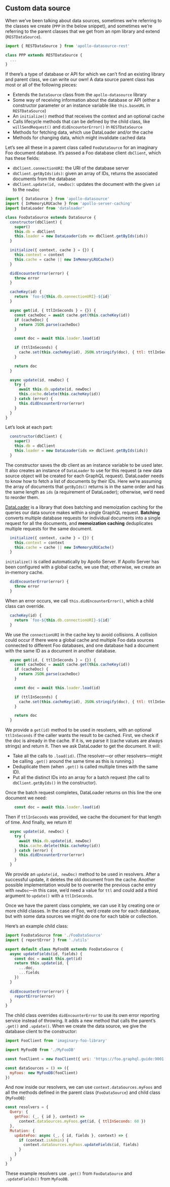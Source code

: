 ## Custom data source

When we’ve been talking about data sources, sometimes we’re referring to the classes we create (`PPP` in the below snippet), and sometimes we’re referring to the parent classes that we get from an npm library and extend (`RESTDataSource`).

```js
import { RESTDataSource } from 'apollo-datasource-rest'

class PPP extends RESTDataSource {
  ...
}
```

If there’s a type of database or API for which we can’t find an existing library and parent class, we can write our own! A data source parent class has most or all of the following pieces:

- Extends the `DataSource` class from the `apollo-datasource` library
- Some way of receiving information about the database or API (either a constructor parameter or an instance variable like `this.baseURL` in `RESTDataSource`)
- An `initialize()` method that receives the context and an optional cache
- Calls lifecycle methods that can be defined by the child class, like `willSendRequest()` and `didEncounterError()` in `RESTDataSource`
- Methods for fetching data, which use DataLoader and/or the cache
- Methods for changing data, which might invalidate cached data

Let’s see all these in a parent class called `FooDataSource` for an imaginary Foo document database. It’s passed a Foo database client `dbClient`, which has these fields:

- `dbClient.connectionURI`: the URI of the database server
- `dbClient.getByIds(ids)`: given an array of IDs, returns the associated documents from the database
- `dbClient.update(id, newDoc)`: updates the document with the given `id` to the `newDoc`

```js
import { DataSource } from 'apollo-datasource'
import { InMemoryLRUCache } from 'apollo-server-caching'
import DataLoader from 'dataloader'

class FooDataSource extends DataSource {
  constructor(dbClient) {
    super()
    this.db = dbClient
    this.loader = new DataLoader(ids => dbClient.getByIds(ids))
  }

  initialize({ context, cache } = {}) {
    this.context = context
    this.cache = cache || new InMemoryLRUCache()
  }

  didEncounterError(error) {
    throw error
  }

  cacheKey(id) {
    return `foo-${this.db.connectionURI}-${id}`
  }

  async get(id, { ttlInSeconds } = {}) {
    const cacheDoc = await cache.get(this.cacheKey(id))
    if (cacheDoc) {
      return JSON.parse(cacheDoc)
    }

    const doc = await this.loader.load(id)

    if (ttlInSeconds) {
      cache.set(this.cacheKey(id), JSON.stringify(doc), { ttl: ttlInSeconds })
    }

    return doc
  }

  async update(id, newDoc) {
    try {
      await this.db.update(id, newDoc)
      this.cache.delete(this.cacheKey(id))
    } catch (error) {
      this.didEncounterError(error)
    }
  }
}
```

Let’s look at each part:

```js
  constructor(dbClient) {
    super()
    this.db = dbClient
    this.loader = new DataLoader(ids => dbClient.getByIds(ids))
  }
```

The constructor saves the db client as an instance variable to be used later. It also creates an instance of `DataLoader` to use for this request (a new data source object will be created for each GraphQL request). DataLoader needs to know how to fetch a list of documents by their IDs. Here we’re assuming the array of documents that `getByIds()` returns is in the same order and has the same length as `ids` (a requirement of DataLoader); otherwise, we’d need to reorder them.

[DataLoader](https://github.com/graphql/dataloader) is a library that does batching and memoization caching for the queries our data source makes within a single GraphQL request. **Batching** converts multiple database requests for individual documents into a single request for all the documents, and **memoization caching** deduplicates multiple requests for the same document.

```js
  initialize({ context, cache } = {}) {
    this.context = context
    this.cache = cache || new InMemoryLRUCache()
  }
```

`initialize()` is called automatically by Apollo Server. If Apollo Server has been configured with a global cache, we use that; otherwise, we create an in-memory cache.

```js
  didEncounterError(error) {
    throw error
  }
```

When an error occurs, we call `this.didEncounterError()`, which a child class can override.

```js
  cacheKey(id) {
    return `foo-${this.db.connectionURI}-${id}`
  }
```

We use the `connectionURI` in the cache key to avoid collisions. A collision could occur if there were a global cache and multiple Foo data sources connected to different Foo databases, and one database had a document with the same ID as a document in another database.

```js
  async get(id, { ttlInSeconds } = {}) {
    const cacheDoc = await cache.get(this.cacheKey(id))
    if (cacheDoc) {
      return JSON.parse(cacheDoc)
    }

    const doc = await this.loader.load(id)

    if (ttlInSeconds) {
      cache.set(this.cacheKey(id), JSON.stringify(doc), { ttl: ttlInSeconds })
    }

    return doc
  }
```

We provide a `get(id)` method to be used in resolvers, with an optional `ttlInSeconds` if the caller wants the result to be cached. First, we check if the doc is already in the cache. If it is, we parse it (cache values are always strings) and return it. Then we ask DataLoader to get the document. It will: 

- Take all the calls to `.load(id)`. (The resolver—or other resolvers—might be calling `.get()` around the same time as this is running.)
- Deduplicate them (when `.get()` is called multiple times with the same ID).
- Put all the distinct IDs into an array for a batch request (the call to `dbClient.getByIds()` in the constructor).

Once the batch request completes, DataLoader returns on this line the one document we need:

```js
    const doc = await this.loader.load(id)
```

Then if `ttlInSeconds` was provided, we cache the document for that length of time. And finally, we return it!

```js
  async update(id, newDoc) {
    try {
      await this.db.update(id, newDoc)
      this.cache.delete(this.cacheKey(id))
    } catch (error) {
      this.didEncounterError(error)
    }
  }
```

We provide an `update(id, newDoc)` method to be used in resolvers. After a successful update, it deletes the old document from the cache. Another possible implementation would be to overwrite the previous cache entry with `newDoc`—in this case, we’d need a value for `ttl` and could add a third argument to `update()` with a `ttlInSeconds`.

Once we have the parent class complete, we can use it by creating one or more child classes. In the case of Foo, we’d create one for each database, but with some data sources we might do one for each table or collection. 

Here’s an example child class:

```js
import FooDataSource from './FooDataSource'
import { reportError } from './utils'

export default class MyFooDB extends FooDataSource {
  async updateFields(id, fields) {
    const doc = await this.get(id)
    return this.update(id, {
      ...doc,
      ...fields
    })
  }
  
  didEncounterError(error) {
    reportError(error)
  }
}
```

The child class overrides `didEncounterError` to use its own error reporting service instead of throwing. It adds a new method that calls the parent’s `.get()` and `.update()`. When we create the data source, we give the database client to the constructor:

```js
import FooClient from 'imaginary-foo-library'

import MyFooDB from './MyFooDB'

const fooClient = new FooClient({ uri: 'https://foo.graphql.guide:9001' })

const dataSources = () => ({
  myFoos: new MyFooDB(fooClient)
})
```

And now inside our resolvers, we can use `context.dataSources.myFoos` and all the methods defined in the parent class (`FooDataSource`) and child class (`MyFooDB`):

```js
const resolvers = {
  Query: {
    getFoo: (_, { id }, context) => 
      context.dataSources.myFoos.get(id, { ttlInSeconds: 60 })
  },
  Mutation: {
    updateFoo: async (_, { id, fields }, context) => {
      if (context.isAdmin) {
        context.dataSources.myFoos.updateFields(id, fields)
      }
    }
  }
}
```

These example resolvers use `.get()` from `FooDataSource` and `.updateFields()` from `MyFooDB`.

